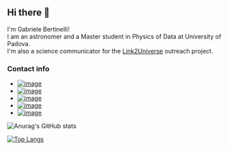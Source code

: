 ## Hi there 👋

I'm Gabriele Bertinelli!  
I am an astronomer and a Master student in Physics of Data at University of Padova.  
I'm also a science communicator for the [Link2Universe](https://t.me/L2U_official) outreach project.

### Contact info  
- [![image](https://img.shields.io/badge/Gmail-D14836?style=for-the-badge&logo=gmail&logoColor=white)](mailto:bertinelligabriele@gmail.com)
- [![image](https://img.shields.io/badge/Telegram-2CA5E0?style=for-the-badge&logo=telegram&logoColor=white)](https://t.me/Berto70)
- [![image](https://img.shields.io/badge/Instagram-E4405F?style=for-the-badge&logo=instagram&logoColor=white)](https://www.instagram.com/gabriele_bertinelli/)
- [![image](https://img.shields.io/badge/Twitter-1DA1F2?style=for-the-badge&logo=twitter&logoColor=white)](https://www.twitter.com/gab_bertinelli/)
- [![image](https://img.shields.io/badge/LinkedIn-0077B5?style=for-the-badge&logo=linkedin&logoColor=white)](https://www.linkedin.com/in/gabriele-bertinelli-66250122a/)

![Anurag's GitHub stats](https://github-readme-stats.vercel.app/api?username=Berto70&show_icons=true&theme=radical)

[![Top Langs](https://github-readme-stats.vercel.app/api/top-langs/?username=Berto70&layout=compact&theme=tokyonight)](https://github.com/anuraghazra/github-readme-stats)
<!--
**Berto70/Berto70** is a ✨ _special_ ✨ repository because its `README.md` (this file) appears on your GitHub profile.

Here are some ideas to get you started:

- 🔭 I’m currently working on ...
- 🌱 I’m currently learning ...
- 👯 I’m looking to collaborate on ...
- 🤔 I’m looking for help with ...
- 💬 Ask me about ...
- 📫 How to reach me: ...
- 😄 Pronouns: ...
- ⚡ Fun fact: ...
-->
